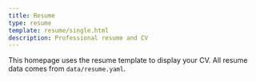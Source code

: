 ```yaml
---
title: Resume
type: resume
template: resume/single.html
description: Professional resume and CV
---
```


This homepage uses the resume template to display your CV.
All resume data comes from `data/resume.yaml`.
